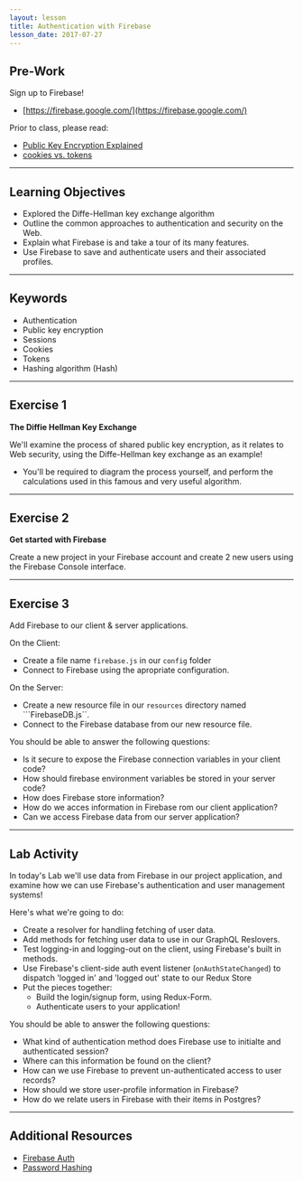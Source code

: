 ```yaml
---
layout: lesson
title: Authentication with Firebase
lesson_date: 2017-07-27
---
```


## Pre-Work

Sign up to Firebase!
- [https://firebase.google.com/](https://firebase.google.com/)

Prior to class, please read:

- [Public Key Encryption Explained](https://www.youtube.com/watch?v=3QnD2c4Xovk)
- [cookies vs. tokens](https://auth0.com/blog/cookies-vs-tokens-definitive-guide/)

---

## Learning Objectives

- Explored the Diffe-Hellman key exchange algorithm
- Outline the common approaches to authentication and security on the Web.
- Explain what Firebase is and take a tour of its many features.
- Use Firebase to save and authenticate users and their associated profiles.

---

## Keywords

- Authentication
- Public key encryption
- Sessions
- Cookies
- Tokens
- Hashing algorithm (Hash)

---

## Exercise 1

**The Diffie Hellman Key Exchange**

We'll examine the process of shared public key encryption, as it relates to Web security, using the Diffe-Hellman key exchange as an example!

- You'll be required to diagram the process yourself, and perform the calculations used in this famous and very useful algorithm.    

---

## Exercise 2

**Get started with Firebase**

Create a new project in your Firebase account and create 2 new users using the Firebase Console interface.

---

## Exercise 3

Add Firebase to our client & server applications.

On the Client: 
- Create a file name ```firebase.js``` in our ```config``` folder
- Connect to Firebase using the apropriate configuration.

On the Server:
- Create a new resource file in our ```resources``` directory named ```FirebaseDB.js``.
- Connect to the Firebase database from our new resource file.


You should be able to answer the following questions:

- Is it secure to expose the Firebase connection variables in your client code?
- How should firebase environment variables be stored in your server code?
- How does Firebase store information?
- How do we acces information in Firebase rom our client application?
- Can we access Firebase data from our server application?

---

## Lab Activity

In today's Lab we'll use data from Firebase in our project application, and examine how we can use Firebase's authentication and user management systems!

Here's what we're going to do:

- Create a resolver for handling fetching of user data.
- Add methods for fetching user data to use in our GraphQL Reslovers.
- Test logging-in and logging-out on the client, using Firebase's built in methods.
- Use Firebase's client-side auth event listener (```onAuthStateChanged```) to dispatch 'logged in' and 'logged out' state to our Redux Store
- Put the pieces together: 
    - Build the login/signup form, using Redux-Form. 
    - Authenticate users to your application!

You should be able to answer the following questions:

- What kind of authentication method does Firebase use to initialte and authenticated session?
- Where can this information be found on the client?
- How can we use Firebase to prevent un-authenticated access to user records?
- How should we store user-profile information in Firebase?
- How do we relate users in Firebase with their items in Postgres?

---

## Additional Resources

- [Firebase Auth](https://firebase.google.com/docs/auth/)
- [Password Hashing](https://crackstation.net/hashing-security.htm)

